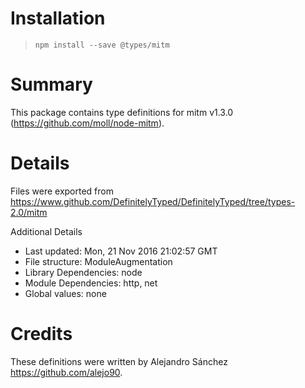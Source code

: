 # Installation
> `npm install --save @types/mitm`

# Summary
This package contains type definitions for mitm v1.3.0 (https://github.com/moll/node-mitm).

# Details
Files were exported from https://www.github.com/DefinitelyTyped/DefinitelyTyped/tree/types-2.0/mitm

Additional Details
 * Last updated: Mon, 21 Nov 2016 21:02:57 GMT
 * File structure: ModuleAugmentation
 * Library Dependencies: node
 * Module Dependencies: http, net
 * Global values: none

# Credits
These definitions were written by Alejandro Sánchez <https://github.com/alejo90>.
